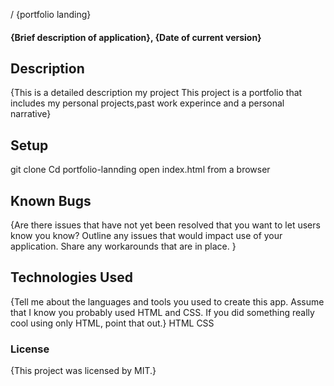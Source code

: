 / {portfolio landing}
#### {Brief description of application}, {Date of current version}


## Description
{This is a detailed description my project
This project is a portfolio that includes my personal projects,past work experince and a personal narrative}
## Setup

git clone
Cd portfolio-lannding
open index.html from a browser
## Known Bugs
{Are there issues that have not yet been resolved that you want to let users know you know? Outline any issues that would impact use of your application. Share any workarounds that are in place. }
## Technologies Used
{Tell me about the languages and tools you used to create this app. Assume that I know you probably used HTML and CSS. If you did something really cool using only HTML, point that out.}
HTML
CSS
### License
{This project was licensed by MIT.}
